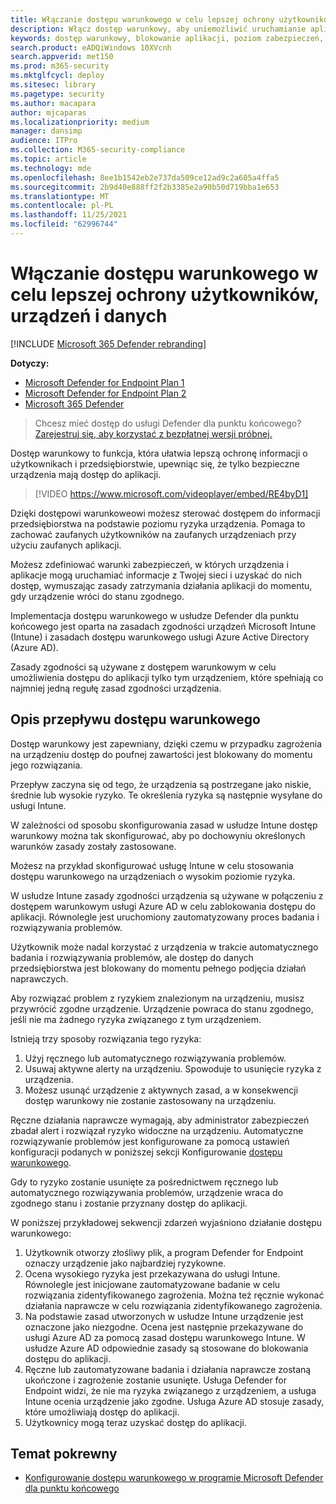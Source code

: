 ```yaml
---
title: Włączanie dostępu warunkowego w celu lepszej ochrony użytkowników, urządzeń i danych
description: Włącz dostęp warunkowy, aby uniemożliwić uruchamianie aplikacji, jeśli urządzenie jest uznawane za ryzyko i aplikacja jest określona jako niezgodne.
keywords: dostęp warunkowy, blokowanie aplikacji, poziom zabezpieczeń, intune,
search.product: eADQiWindows 10XVcnh
search.appverid: met150
ms.prod: m365-security
ms.mktglfcycl: deploy
ms.sitesec: library
ms.pagetype: security
ms.author: macapara
author: mjcaparas
ms.localizationpriority: medium
manager: dansimp
audience: ITPro
ms.collection: M365-security-compliance
ms.topic: article
ms.technology: mde
ms.openlocfilehash: 8ee1b1542eb2e737da509ce12ad9c2a605a4ffa5
ms.sourcegitcommit: 2b9d40e888ff2f2b3385e2a90b50d719bba1e653
ms.translationtype: MT
ms.contentlocale: pl-PL
ms.lasthandoff: 11/25/2021
ms.locfileid: "62996744"
---
```

# <a name="enable-conditional-access-to-better-protect-users-devices-and-data"></a>Włączanie dostępu warunkowego w celu lepszej ochrony użytkowników, urządzeń i danych

[!INCLUDE [Microsoft 365 Defender rebranding](../../includes/microsoft-defender.md)]

**Dotyczy:**
- [Microsoft Defender for Endpoint Plan 1](https://go.microsoft.com/fwlink/p/?linkid=2154037)
- [Microsoft Defender for Endpoint Plan 2](https://go.microsoft.com/fwlink/?linkid=2154037)
- [Microsoft 365 Defender](https://go.microsoft.com/fwlink/?linkid=2118804)

> Chcesz mieć dostęp do usługi Defender dla punktu końcowego? [Zarejestruj się, aby korzystać z bezpłatnej wersji próbnej.](https://signup.microsoft.com/create-account/signup?products=7f379fee-c4f9-4278-b0a1-e4c8c2fcdf7e&ru=https://aka.ms/MDEp2OpenTrial?ocid=docs-wdatp-conditionalaccess-abovefoldlink)

Dostęp warunkowy to funkcja, która ułatwia lepszą ochronę informacji o użytkownikach i przedsiębiorstwie, upewniąc się, że tylko bezpieczne urządzenia mają dostęp do aplikacji.

> [!VIDEO https://www.microsoft.com/videoplayer/embed/RE4byD1]

Dzięki dostępowi warunkoweowi możesz sterować dostępem do informacji przedsiębiorstwa na podstawie poziomu ryzyka urządzenia. Pomaga to zachować zaufanych użytkowników na zaufanych urządzeniach przy użyciu zaufanych aplikacji.

Możesz zdefiniować warunki zabezpieczeń, w których urządzenia i aplikacje mogą uruchamiać informacje z Twojej sieci i uzyskać do nich dostęp, wymuszając zasady zatrzymania działania aplikacji do momentu, gdy urządzenie wróci do stanu zgodnego.

Implementacja dostępu warunkowego w usłudze Defender dla punktu końcowego jest oparta na zasadach zgodności urządzeń Microsoft Intune (Intune) i zasadach dostępu warunkowego usługi Azure Active Directory (Azure AD).

Zasady zgodności są używane z dostępem warunkowym w celu umożliwienia dostępu do aplikacji tylko tym urządzeniem, które spełniają co najmniej jedną regułę zasad zgodności urządzenia.

## <a name="understand-the-conditional-access-flow"></a>Opis przepływu dostępu warunkowego

Dostęp warunkowy jest zapewniany, dzięki czemu w przypadku zagrożenia na urządzeniu dostęp do poufnej zawartości jest blokowany do momentu jego rozwiązania.

Przepływ zaczyna się od tego, że urządzenia są postrzegane jako niskie, średnie lub wysokie ryzyko. Te określenia ryzyka są następnie wysyłane do usługi Intune.

W zależności od sposobu skonfigurowania zasad w usłudze Intune dostęp warunkowy można tak skonfigurować, aby po dochowyniu określonych warunków zasady zostały zastosowane.

Możesz na przykład skonfigurować usługę Intune w celu stosowania dostępu warunkowego na urządzeniach o wysokim poziomie ryzyka.

W usłudze Intune zasady zgodności urządzenia są używane w połączeniu z dostępem warunkowym usługi Azure AD w celu zablokowania dostępu do aplikacji. Równolegle jest uruchomiony zautomatyzowany proces badania i rozwiązywania problemów.

 Użytkownik może nadal korzystać z urządzenia w trakcie automatycznego badania i rozwiązywania problemów, ale dostęp do danych przedsiębiorstwa jest blokowany do momentu pełnego podjęcia działań naprawczych.

Aby rozwiązać problem z ryzykiem znalezionym na urządzeniu, musisz przywrócić zgodne urządzenie. Urządzenie powraca do stanu zgodnego, jeśli nie ma żadnego ryzyka związanego z tym urządzeniem.

Istnieją trzy sposoby rozwiązania tego ryzyka:

1. Użyj ręcznego lub automatycznego rozwiązywania problemów.
2. Usuwaj aktywne alerty na urządzeniu. Spowoduje to usunięcie ryzyka z urządzenia.
3. Możesz usunąć urządzenie z aktywnych zasad, a w konsekwencji dostęp warunkowy nie zostanie zastosowany na urządzeniu.

Ręczne działania naprawcze wymagają, aby administrator zabezpieczeń zbadał alert i rozwiązał ryzyko widoczne na urządzeniu. Automatyczne rozwiązywanie problemów jest konfigurowane za pomocą ustawień konfiguracji podanych w poniższej sekcji Konfigurowanie [dostępu warunkowego](configure-conditional-access.md).

Gdy to ryzyko zostanie usunięte za pośrednictwem ręcznego lub automatycznego rozwiązywania problemów, urządzenie wraca do zgodnego stanu i zostanie przyznany dostęp do aplikacji.

W poniższej przykładowej sekwencji zdarzeń wyjaśniono działanie dostępu warunkowego:

1. Użytkownik otworzy złośliwy plik, a program Defender for Endpoint oznaczy urządzenie jako najbardziej ryzykowne.
2. Ocena wysokiego ryzyka jest przekazywana do usługi Intune. Równolegle jest inicjowane zautomatyzowane badanie w celu rozwiązania zidentyfikowanego zagrożenia. Można też ręcznie wykonać działania naprawcze w celu rozwiązania zidentyfikowanego zagrożenia.
3. Na podstawie zasad utworzonych w usłudze Intune urządzenie jest oznaczone jako niezgodne. Ocena jest następnie przekazywane do usługi Azure AD za pomocą zasad dostępu warunkowego Intune. W usłudze Azure AD odpowiednie zasady są stosowane do blokowania dostępu do aplikacji.
4. Ręczne lub zautomatyzowane badania i działania naprawcze zostaną ukończone i zagrożenie zostanie usunięte. Usługa Defender for Endpoint widzi, że nie ma ryzyka związanego z urządzeniem, a usługa Intune ocenia urządzenie jako zgodne. Usługa Azure AD stosuje zasady, które umożliwiają dostęp do aplikacji.
5. Użytkownicy mogą teraz uzyskać dostęp do aplikacji.

## <a name="related-topic"></a>Temat pokrewny

- [Konfigurowanie dostępu warunkowego w programie Microsoft Defender dla punktu końcowego](configure-conditional-access.md)

